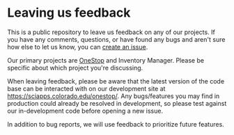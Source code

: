 # Leaving us feedback

This is a public repository to leave us feedback on any of our projects. If you have any comments, questions, or have found any bugs and aren't sure how else to let us know, you can [create an issue](https://github.com/cedardevs/feedback/issues/new).

Our primary projects are [OneStop](https://github.com/cedardevs/onestop) and Inventory Manager. Please be specific about which project you're discussing.

When leaving feedback, please be aware that the latest version of the code base can be interacted with on our development site at https://sciapps.colorado.edu/onestop/. Any bugs/features you may find in production could already be resolved in development, so please test against our in-development code before opening a new issue.

In addition to bug reports, we will use feedback to prioritize future features.
